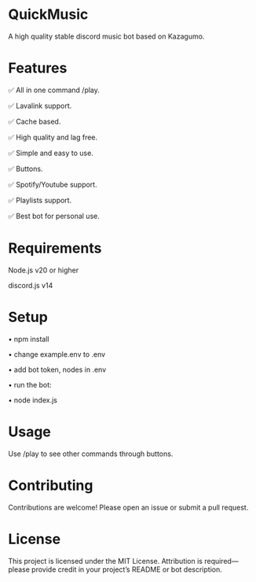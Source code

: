 # QuickMusic

A high quality stable discord music bot based on Kazagumo.

# Features

✅ All in one command /play.

✅ Lavalink support.

✅ Cache based.

✅ High quality and lag free.

✅ Simple and easy to use.

✅ Buttons.

✅ Spotify/Youtube support.

✅ Playlists support.

✅ Best bot for personal use.

# Requirements

Node.js v20 or higher

discord.js v14

# Setup

• npm install

• change example.env to .env

• add bot token, nodes in .env

• run the bot:

• node index.js

# Usage

Use /play to see other commands through buttons.


# Contributing

Contributions are welcome! Please open an issue or submit a pull request.

# License

This project is licensed under the MIT License. Attribution is required—please provide credit in your project’s README or bot description.
